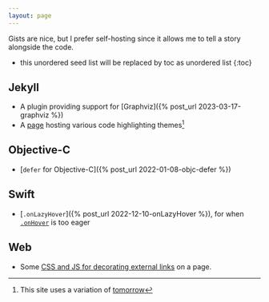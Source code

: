 ```yaml
---
layout: page
---
```


Gists are nice, but I prefer self-hosting since it allows me to tell a story alongside the code.

* this unordered seed list will be replaced by toc as unordered list
{:toc}

## Jekyll

* A plugin providing support for [Graphviz]({% post_url 2023-03-17-graphviz %})
* A [page](https://numist.github.io/highlight-css/) hosting various code highlighting themes[^highlight]

## Objective-C

* [`defer` for Objective-C]({% post_url 2022-01-08-objc-defer %})

## Swift

* [`.onLazyHover`]({% post_url 2022-12-10-onLazyHover %}), for when [`.onHover`](https://developer.apple.com/documentation/swiftui/view/onhover(perform:)) is too eager

## Web

* Some [CSS and JS for decorating external links](/colophon/external-links) on a page.

[^highlight]: This site uses a variation of [tomorrow](https://numist.github.io/highlight-css/#other-tomorrow)
